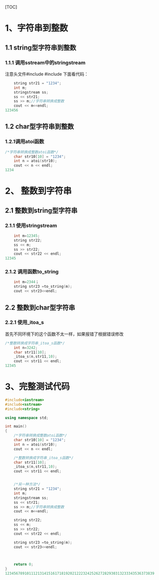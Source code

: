 [TOC]



# 1、字符串到整数

## 1.1 string型字符串到整数

### 1.1.1 调用sstream中的stringstream

注意头文件#include
\#include
下面看代码：

```cpp
	string str21 = "1234";
	int m;
	stringstream ss;
	ss << str21;
	ss >> m;//字符串转换成整数
	cout << m<<endl;
123456
```

## 1.2 char型字符串到整数

### 1.2.1调用atoi函数

```cpp
/*字符串转换成整数atoi函数*/
	char str10[10] = "1234";
	int n = atoi(str10);
	cout << n << endl;
1234
```

# 2、 整数到字符串

## 2.1 整数到string型字符串

### 2.1.1 使用stringstream

```cpp
	int m=12345;
	string str22;
	ss << m;
	ss >> str22;
	cout << str22 << endl;
12345
```

### 2.1.2 调用函数to_string

```c++
	int m=2344；
	string str23 =to_string(m);
	cout << str23<<endl;

```



## 2.2 整数到char型字符串

### 2.2.1 使用_itoa_s

首先不同环境下的这个函数不太一样，如果报错了根据错误修改

```cpp
/*整数转换成字符串_itoa_s函数*/
	int n=3242;
	char str11[10];
	_itoa_s(n,str11,10);
	cout << str11 << endl;
12345
```

# 3、完整测试代码

```cpp
#include<iostream>
#include<sstream>
#include<string>

using namespace std;

int main()
{
	/*字符串转换成整数atoi函数*/
	char str10[10] = "1234";
	int n = atoi(str10);
	cout << n << endl;

	/*整数转换成字符串_itoa_s函数*/
	char str11[10];
	_itoa_s(n,str11,10);
	cout << str11 << endl;


	/*另一种方法*/
	string str21 = "1234";
	int m;
	stringstream ss;
	ss << str21;
	ss >> m;//字符串转换成整数
	cout << m<<endl;

	string str22;
	ss << m;
	ss >> str22;
	cout << str22 << endl;

	string str23 =to_string(m);
	cout << str23<<endl;

	

	return 0;
}
123456789101112131415161718192021222324252627282930313233343536373839
```

